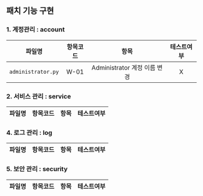 ## 패치 기능 구현 
### 1. 계정관리 : account
|파일명|항목코드|항목|테스트여부|
|:------:|:------:|:---:|:---:|
|`administrator.py`|W-01|Administrator 계정 이름 변경|X|

### 2. 서비스 관리 : service
|파일명|항목코드|항목|테스트여부|
|:------:|:------:|:---:|:---:|

### 4. 로그 관리 : log
|파일명|항목코드|항목|테스트여부|
|:------:|:------:|:---:|:---:|

### 5. 보안 관리 : security
|파일명|항목코드|항목|테스트여부|
|:------:|:------:|:---:|:---:|
